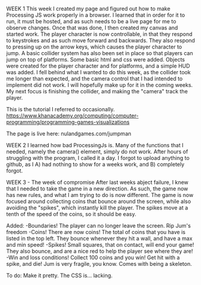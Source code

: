 WEEK 1
This week I created my page and figured out how to make Processing JS work properly in a browser. I learned that in order for it to run, it must be hosted, and as such needs to be a live page for me to observe changes. Once that was done, I then created my canvas and started work. The player character is now controllable, in that they respond to keystrokes and as such move forward and backwards. They also respond to pressing up on the arrow keys, which causes the player character to jump. A basic collider system has also been set in place so that players can jump on top of platforms. Some basic html and css were added. Objects were created for the player character and for platforms, and a simple HUD was added. I fell behind what I wanted to do this week, as the collider took me longer than expected, and the camera control that I had intended to implement did not work. I will hopefully make up for it in the coming weeks. My next focus is finishing the collider, and making the "camera" track the player.

This is the tutorial I referred to occasionally.
https://www.khanacademy.org/computing/computer-programming/programming-games-visualizations

The page is live here: nulandgames.com/jumpman

WEEK 2
I learned how bad ProcessingJs is. Many of the functions that I needed, namely the camera() element, simply do not work. After hours of struggling with the program, I called it a day. I forgot to upload anything to github, as I A) had nothing to show for a weeks work, and B) completely forgot.

WEEK 3 - The week of compromise
After last weeks abject failure, I knew that I needed to take the game in a new direction. As such, the game now has new rules, and what I am trying to do is now different. The game is now focused around collecting coins that bounce around the screen, while also avoiding the "spikes", which instantly kill the player. The spikes move at a tenth of the speed of the coins, so it should be easy.

Added: -Boundaries! The player can no longer leave the screen. Rip Jum's freedom
       -Coins! There are now coins! The total of coins that you have is listed in the top left. They bounce whenever they hit a wall, and have a max and min speed!
       -Spikes! Small squares, that on contact, will end your game! They also bounce, and are a nice red to help the player see where they are!
       -Win and loss conditions! Collect 100 coins and you win! Get hit with a spike, and die! Jum is very fragile, you know. Comes with being a skeleton.

To do: Make it pretty. The CSS is... lacking.
